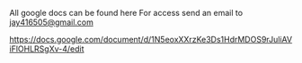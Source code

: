 
All google docs can be found here
For access send an email to jay416505@gmail.com

https://docs.google.com/document/d/1N5eoxXXrzKe3Ds1HdrMDOS9rJuliAViFlOHLRSgXv-4/edit